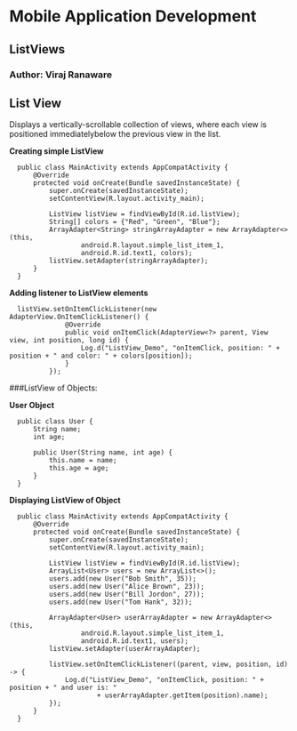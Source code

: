 # Mobile Application Development
## ListViews
### Author: Viraj Ranaware

## List View
Displays a vertically-scrollable collection of views, where each view is positioned immediatelybelow the previous view in the list.

**Creating simple ListView**
```
  public class MainActivity extends AppCompatActivity {
      @Override
      protected void onCreate(Bundle savedInstanceState) {
          super.onCreate(savedInstanceState);
          setContentView(R.layout.activity_main);

          ListView listView = findViewById(R.id.listView);
          String[] colors = {"Red", "Green", "Blue"};
          ArrayAdapter<String> stringArrayAdapter = new ArrayAdapter<>(this,
                  android.R.layout.simple_list_item_1,
                  android.R.id.text1, colors);
          listView.setAdapter(stringArrayAdapter);
      }
  }
```

**Adding listener to ListView elements**
```
  listView.setOnItemClickListener(new AdapterView.OnItemClickListener() {
              @Override
              public void onItemClick(AdapterView<?> parent, View view, int position, long id) {
                  Log.d("ListView_Demo", "onItemClick, position: " + position + " and color: " + colors[position]);
              }
          });
```

###ListView of Objects:

**User Object**
```
  public class User {
      String name;
      int age;

      public User(String name, int age) {
          this.name = name;
          this.age = age;
      }
  }  
```
**Displaying ListView of Object**
```
  public class MainActivity extends AppCompatActivity {
      @Override
      protected void onCreate(Bundle savedInstanceState) {
          super.onCreate(savedInstanceState);
          setContentView(R.layout.activity_main);

          ListView listView = findViewById(R.id.listView);
          ArrayList<User> users = new ArrayList<>();
          users.add(new User("Bob Smith", 35));
          users.add(new User("Alice Brown", 23));
          users.add(new User("Bill Jordon", 27));
          users.add(new User("Tom Hank", 32));

          ArrayAdapter<User> userArrayAdapter = new ArrayAdapter<>(this,
                  android.R.layout.simple_list_item_1,
                  android.R.id.text1, users);
          listView.setAdapter(userArrayAdapter);

          listView.setOnItemClickListener((parent, view, position, id) -> {
              Log.d("ListView_Demo", "onItemClick, position: " + position + " and user is: "
                      + userArrayAdapter.getItem(position).name);
          });
      }
  }  
```
